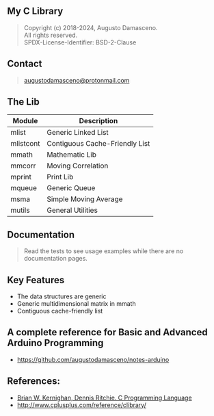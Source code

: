 ## My C Library

> Copyright (c) 2018-2024, Augusto Damasceno.  
> All rights reserved.   
> SPDX-License-Identifier: BSD-2-Clause

## Contact
> [augustodamasceno@protonmail.com](mailto:augustodamasceno@protonmail.com)

## The Lib

| Module | Description |  
| -- | -- |  
| mlist | Generic Linked List |  
| mlistcont | Contiguous Cache-Friendly List |  
| mmath | Mathematic Lib |  
| mmcorr | Moving Correlation |  
| mprint | Print Lib |  
| mqueue | Generic Queue |  
| msma | Simple Moving Average |  
| mutils | General Utilities |

## Documentation
> Read the tests to see usage examples while there are no documentation pages.  

## Key Features
* The data structures are generic  
* Generic multidimensional matrix in mmath  
* Contiguous cache-friendly list

## A complete reference for Basic and Advanced Arduino Programming  
* https://github.com/augustodamasceno/notes-arduino

## References:  
* [Brian W. Kernighan,  Dennis Ritchie. C Programming Language](http://a.co/d/jbSe2YM)  
* http://www.cplusplus.com/reference/clibrary/  

